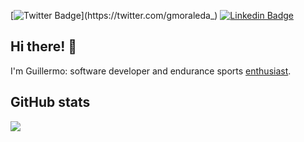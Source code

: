 [![Twitter Badge](https://img.shields.io/badge/-Twitter-1ca0f1?style=flat-square&labelColor=1ca0f1&logo=twitter&logoColor=white&link=https://twitter.com/gmoraleda_)](https://twitter.com/gmoraleda_) [![Linkedin Badge](https://img.shields.io/badge/-LinkedIn-blue?style=flat-square&logo=Linkedin&logoColor=white&link=https://www.linkedin.com/in/gmoraleda/)](https://www.linkedin.com/in/gmoraleda)

## Hi there! 👋
I'm Guillermo: software developer and endurance sports <a href="https://www.strava.com/athletes/1661949" target="_blank">enthusiast</a>.

## GitHub stats
<img src="https://github-readme-stats.vercel.app/api?username=gmoraleda&show_icons=true">
